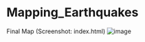 # Mapping_Earthquakes

Final Map (Screenshot: index.html)
![image](https://user-images.githubusercontent.com/100738861/182002128-7a737c61-b87c-4a01-a37f-17736d59102f.png)
